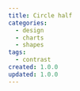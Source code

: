 ```yaml
---
title: Circle half
categories:
  - design
  - charts
  - shapes
tags:
  - contrast
created: 1.0.0
updated: 1.0.0
---
```

